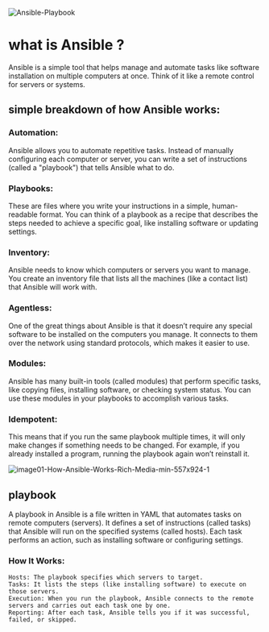 ![Ansible-Playbook](https://github.com/user-attachments/assets/9ec5c571-b9fd-497b-b584-bef205fa8a83)
# what is Ansible ?

Ansible is a simple tool that helps manage and automate tasks like software installation on multiple computers at once. Think of it like a remote control for servers or systems.
## simple breakdown of how Ansible works:

   ### Automation:
   Ansible allows you to automate repetitive tasks. Instead of manually configuring each computer or server, you can write a set of instructions (called a "playbook") that tells Ansible what to do.

   ### Playbooks: 
   These are files where you write your instructions in a simple, human-readable format. You can think of a playbook as a recipe that describes the steps needed to achieve a specific goal, like installing software or updating settings.

   ### Inventory:
   Ansible needs to know which computers or servers you want to manage. You create an inventory file that lists all the machines (like a contact list) that Ansible will work with.

   ### Agentless:
   One of the great things about Ansible is that it doesn’t require any special software to be installed on the computers you manage. It connects to them over the network using standard protocols, which makes it easier to use.

   ### Modules:
   Ansible has many built-in tools (called modules) that perform specific tasks, like copying files, installing software, or checking system status. You can use these modules in your playbooks to accomplish various tasks.

   ### Idempotent:
   This means that if you run the same playbook multiple times, it will only make changes if something needs to be changed. For example, if you already installed a program, running the playbook again won’t reinstall it.
   
![image01-How-Ansible-Works-Rich-Media-min-557x924-1](https://github.com/user-attachments/assets/2f683b4d-b537-42c0-97c5-e56872174a38)

## playbook 

A playbook in Ansible is a file written in YAML that automates tasks on remote computers (servers). It defines a set of instructions (called tasks) that Ansible will run on the specified systems (called hosts). Each task performs an action, such as installing software or configuring settings.
### How It Works:

    Hosts: The playbook specifies which servers to target.
    Tasks: It lists the steps (like installing software) to execute on those servers.
    Execution: When you run the playbook, Ansible connects to the remote servers and carries out each task one by one.
    Reporting: After each task, Ansible tells you if it was successful, failed, or skipped.

   

        
